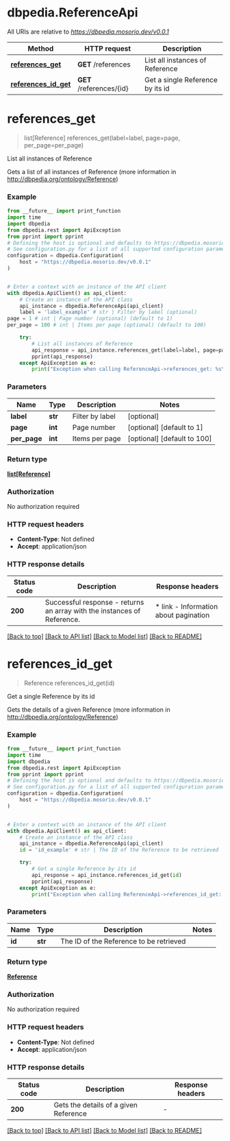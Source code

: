 # dbpedia.ReferenceApi

All URIs are relative to *https://dbpedia.mosorio.dev/v0.0.1*

Method | HTTP request | Description
------------- | ------------- | -------------
[**references_get**](ReferenceApi.md#references_get) | **GET** /references | List all instances of Reference
[**references_id_get**](ReferenceApi.md#references_id_get) | **GET** /references/{id} | Get a single Reference by its id


# **references_get**
> list[Reference] references_get(label=label, page=page, per_page=per_page)

List all instances of Reference

Gets a list of all instances of Reference (more information in http://dbpedia.org/ontology/Reference)

### Example

```python
from __future__ import print_function
import time
import dbpedia
from dbpedia.rest import ApiException
from pprint import pprint
# Defining the host is optional and defaults to https://dbpedia.mosorio.dev/v0.0.1
# See configuration.py for a list of all supported configuration parameters.
configuration = dbpedia.Configuration(
    host = "https://dbpedia.mosorio.dev/v0.0.1"
)


# Enter a context with an instance of the API client
with dbpedia.ApiClient() as api_client:
    # Create an instance of the API class
    api_instance = dbpedia.ReferenceApi(api_client)
    label = 'label_example' # str | Filter by label (optional)
page = 1 # int | Page number (optional) (default to 1)
per_page = 100 # int | Items per page (optional) (default to 100)

    try:
        # List all instances of Reference
        api_response = api_instance.references_get(label=label, page=page, per_page=per_page)
        pprint(api_response)
    except ApiException as e:
        print("Exception when calling ReferenceApi->references_get: %s\n" % e)
```

### Parameters

Name | Type | Description  | Notes
------------- | ------------- | ------------- | -------------
 **label** | **str**| Filter by label | [optional] 
 **page** | **int**| Page number | [optional] [default to 1]
 **per_page** | **int**| Items per page | [optional] [default to 100]

### Return type

[**list[Reference]**](Reference.md)

### Authorization

No authorization required

### HTTP request headers

 - **Content-Type**: Not defined
 - **Accept**: application/json

### HTTP response details
| Status code | Description | Response headers |
|-------------|-------------|------------------|
**200** | Successful response - returns an array with the instances of Reference. |  * link - Information about pagination <br>  |

[[Back to top]](#) [[Back to API list]](../README.md#documentation-for-api-endpoints) [[Back to Model list]](../README.md#documentation-for-models) [[Back to README]](../README.md)

# **references_id_get**
> Reference references_id_get(id)

Get a single Reference by its id

Gets the details of a given Reference (more information in http://dbpedia.org/ontology/Reference)

### Example

```python
from __future__ import print_function
import time
import dbpedia
from dbpedia.rest import ApiException
from pprint import pprint
# Defining the host is optional and defaults to https://dbpedia.mosorio.dev/v0.0.1
# See configuration.py for a list of all supported configuration parameters.
configuration = dbpedia.Configuration(
    host = "https://dbpedia.mosorio.dev/v0.0.1"
)


# Enter a context with an instance of the API client
with dbpedia.ApiClient() as api_client:
    # Create an instance of the API class
    api_instance = dbpedia.ReferenceApi(api_client)
    id = 'id_example' # str | The ID of the Reference to be retrieved

    try:
        # Get a single Reference by its id
        api_response = api_instance.references_id_get(id)
        pprint(api_response)
    except ApiException as e:
        print("Exception when calling ReferenceApi->references_id_get: %s\n" % e)
```

### Parameters

Name | Type | Description  | Notes
------------- | ------------- | ------------- | -------------
 **id** | **str**| The ID of the Reference to be retrieved | 

### Return type

[**Reference**](Reference.md)

### Authorization

No authorization required

### HTTP request headers

 - **Content-Type**: Not defined
 - **Accept**: application/json

### HTTP response details
| Status code | Description | Response headers |
|-------------|-------------|------------------|
**200** | Gets the details of a given Reference |  -  |

[[Back to top]](#) [[Back to API list]](../README.md#documentation-for-api-endpoints) [[Back to Model list]](../README.md#documentation-for-models) [[Back to README]](../README.md)

